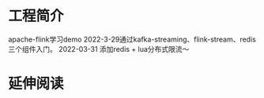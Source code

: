 # 工程简介

apache-flink学习demo
2022-3-29通过kafka-streaming、flink-stream、redis三个组件入门。
2022-03-31 添加redis + lua分布式限流～

# 延伸阅读

